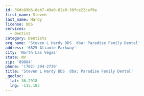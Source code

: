 ```yaml
---
id: 36dc09b6-8eb7-49a0-82e0-38fce22caf9a
first_name: Steven
last_name: Hardy
license: DDS
services:
  - Dentist
category: Dentists
org_name: 'Steven L Hardy DDS  dba: Paradise Family Dental'
address: '6825 Aliante Parkway'
city: 'North Las Vegas'
state: NV
zip: '89084'
phone: '(702) 294-2739'
title: 'Steven L Hardy DDS  dba: Paradise Family Dental'
_geoloc:
  lat: 36.2918
  lng: -115.183
---
```

